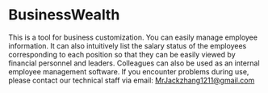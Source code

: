 # BusinessWealth

This is a tool for business customization. You can easily manage employee information. It can also intuitively list the salary status of the employees corresponding to each position so that they can be easily viewed by financial personnel and leaders. Colleagues can also be used as an internal employee management software.
If you encounter problems during use, please contact our technical staff via email: MrJackzhang1211@gmail.com


